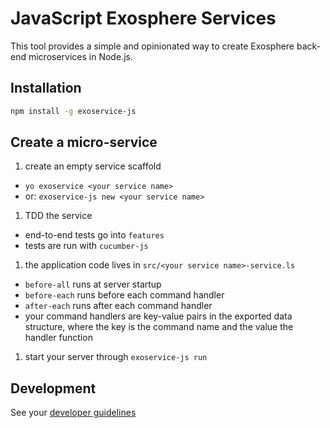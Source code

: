# JavaScript Exosphere Services

This tool provides a simple and opinionated way to create
Exosphere back-end microservices in Node.js.


## Installation

```bash
npm install -g exoservice-js
```


## Create a micro-service

1. create an empty service scaffold
  * `yo exoservice <your service name>`
  * or: `exoservice-js new <your service name>`

1. TDD the service
  * end-to-end tests go into `features`
  * tests are run with `cucumber-js`

1. the application code lives in `src/<your service name>-service.ls`
  * `before-all` runs at server startup
  * `before-each` runs before each command handler
  * `after-each` runs after each command handler
  * your command handlers are key-value pairs in the exported data structure,
    where the key is the command name and the value the handler function

1. start your server through `exoservice-js run`


## Development

See your [developer guidelines](CONTRIBUTING.md)
